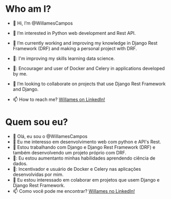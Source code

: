 
# Who am I?
- 👋 Hi, I’m @WillamesCampos
- 👀 I’m interested in Python web development and Rest API.
- 🌱 I’m currently working and improving my knowledge in Django Rest Framework (DRF)  and making a personal project with DRF.
- 📓: I'm improving my skills learning data science.
- 🧰: Encourager and user of Docker and Celery in applications developed by me.

- 💞️ I’m looking to collaborate on projects that use Django Rest Framework and Django.
- 📫 How to reach me? [Willames on LinkedIn!](https://www.linkedin.com/in/willames-de-jesus-campos-977744116/)

# Quem sou eu?
- 👋 Olá, eu sou o @WillamesCampos
- 👀 Eu me interesso em desenvolvimento web com python e API's Rest.
- 🌱 Estou trabalhando com Django e Django Rest Framework (DRF) e também desenvolvendo um projeto próprio com DRF.
- 📓: Eu estou aumentanto minhas habilidades aprendendo ciência de dados.
- 🧰: Incentivador e usuário de Docker e Celery nas aplicações desenvolvidas por mim.
- 💞️ Eu estou interessado em colaborar em projetos que usem Django e Django Rest Framework.
- 📫 Como você pode me encontrar? [Willames no LinkedIn!](https://www.linkedin.com/in/willames-de-jesus-campos-977744116/)

<!---
WillamesCampos/WillamesCampos is a ✨ special ✨ repository because its `README.md` (this file) appears on your GitHub profile.
You can click the Preview link to take a look at your changes.
--->
